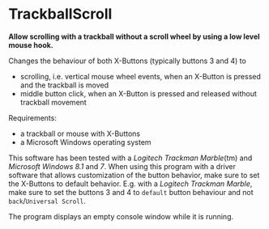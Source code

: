 TrackballScroll
===============
**Allow scrolling with a trackball without a scroll wheel by using a low level mouse hook.**

Changes the behaviour of both X-Buttons (typically buttons 3 and 4) to
- scrolling, i.e. vertical mouse wheel events, when an X-Button is pressed and the trackball is moved
- middle button click, when an X-Button is pressed and released without trackball movement

Requirements:
- a trackball or mouse with X-Buttons
- a Microsoft Windows operating system

This software has been tested with a *Logitech Trackman Marble*(tm) and *Microsoft Windows 8.1* and *7*.
When using this program with a driver software that allows customization of the button behavior, make sure to set the X-Buttons to default behavior. E.g. with a *Logitech Trackman Marble*, make sure to set the buttons 3 and 4 to `default` button behaviour and not `back`/`Universal Scroll`.

The program displays an empty console window while it is running.
